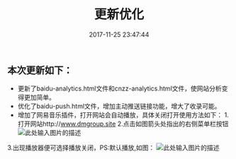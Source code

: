 ﻿---
title: 更新优化
date: 2017-11-25 23:47:44 
categories: "Hexo教程" 
tags: 更新
---

## 本次更新如下：

 - 更新了baidu-analytics.html文件和cnzz-analytics.html文件，使网站分析变得更加简单。
 - 优化了baidu-push.html文件，增加主动推送链接功能，增大了收录可能。
 - 增加了网易音乐插件，打开网站会自动播放，具体关闭打开使用方法如下：
 1.打开网站http://www.dmgroup.site
 2.点击如图箭头处指出的右侧菜单栏按钮
![此处输入图片的描述][1]
<!-- more -->
 3.出现播放器便可选择播放关闭，PS:默认播放,如图：
![此处输入图片的描述][2]


  [1]: http://www.dmgroup.site/images/20171123a.jpg
  [2]: http://www.dmgroup.site/images/20171123b.jpg